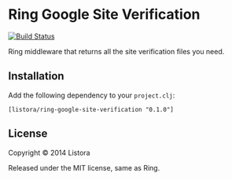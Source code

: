 # Ring Google Site Verification

[![Build Status](https://travis-ci.org/listora/ring-google-site-verification.svg?branch=master)](https://travis-ci.org/listora/ring-google-site-verification)

Ring middleware that returns all the site verification files you need.

## Installation

Add the following dependency to your `project.clj`:

    [listora/ring-google-site-verification "0.1.0"]

## License

Copyright © 2014 Listora

Released under the MIT license, same as Ring.
